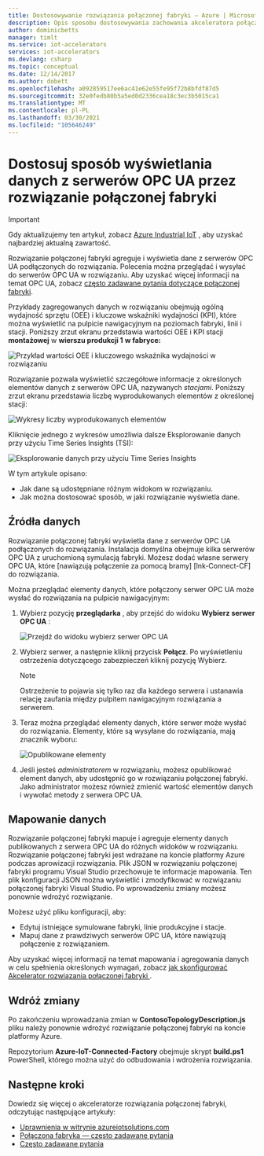 ```yaml
---
title: Dostosowywanie rozwiązania połączonej fabryki — Azure | Microsoft Docs
description: Opis sposobu dostosowywania zachowania akceleratora połączonej fabryki.
author: dominicbetts
manager: timlt
ms.service: iot-accelerators
services: iot-accelerators
ms.devlang: csharp
ms.topic: conceptual
ms.date: 12/14/2017
ms.author: dobett
ms.openlocfilehash: a092859517ee6ac41e62e55fe95f72b8bfdf87d5
ms.sourcegitcommit: 32e0fedb80b5a5ed0d2336cea18c3ec3b5015ca1
ms.translationtype: MT
ms.contentlocale: pl-PL
ms.lasthandoff: 03/30/2021
ms.locfileid: "105646249"
---
```

# <a name="customize-how-the-connected-factory-solution-displays-data-from-your-opc-ua-servers"></a>Dostosuj sposób wyświetlania danych z serwerów OPC UA przez rozwiązanie połączonej fabryki

> [!IMPORTANT]
> Gdy aktualizujemy ten artykuł, zobacz [Azure Industrial IoT](https://azure.github.io/Industrial-IoT/) , aby uzyskać najbardziej aktualną zawartość.

Rozwiązanie połączonej fabryki agreguje i wyświetla dane z serwerów OPC UA podłączonych do rozwiązania. Polecenia można przeglądać i wysyłać do serwerów OPC UA w rozwiązaniu. Aby uzyskać więcej informacji na temat OPC UA, zobacz [często zadawane pytania dotyczące połączonej fabryki](iot-accelerators-faq-cf.md).

Przykłady zagregowanych danych w rozwiązaniu obejmują ogólną wydajność sprzętu (OEE) i kluczowe wskaźniki wydajności (KPI), które można wyświetlić na pulpicie nawigacyjnym na poziomach fabryki, linii i stacji. Poniższy zrzut ekranu przedstawia wartości OEE i KPI stacji **montażowej** w **wierszu produkcji 1** **w fabryce:**

![Przykład wartości OEE i kluczowego wskaźnika wydajności w rozwiązaniu][img-oee-kpi]

Rozwiązanie pozwala wyświetlić szczegółowe informacje z określonych elementów danych z serwerów OPC UA, nazywanych *stacjami*. Poniższy zrzut ekranu przedstawia liczbę wyprodukowanych elementów z określonej stacji:

![Wykresy liczby wyprodukowanych elementów][img-manufactured-items]

Kliknięcie jednego z wykresów umożliwia dalsze Eksplorowanie danych przy użyciu Time Series Insights (TSI):

![Eksplorowanie danych przy użyciu Time Series Insights][img-tsi]

W tym artykule opisano:

- Jak dane są udostępniane różnym widokom w rozwiązaniu.
- Jak można dostosować sposób, w jaki rozwiązanie wyświetla dane.

## <a name="data-sources"></a>Źródła danych

Rozwiązanie połączonej fabryki wyświetla dane z serwerów OPC UA podłączonych do rozwiązania. Instalacja domyślna obejmuje kilka serwerów OPC UA z uruchomioną symulacją fabryki. Możesz dodać własne serwery OPC UA, które [nawiązują połączenie za pomocą bramy] [lnk-Connect-CF] do rozwiązania.

Można przeglądać elementy danych, które połączony serwer OPC UA może wysłać do rozwiązania na pulpicie nawigacyjnym:

1. Wybierz pozycję **przeglądarka** , aby przejść do widoku **Wybierz serwer OPC UA** :

    ![Przejdź do widoku wybierz serwer OPC UA][img-select-server]

1. Wybierz serwer, a następnie kliknij przycisk **Połącz**. Po  wyświetleniu ostrzeżenia dotyczącego zabezpieczeń kliknij pozycję Wybierz.

    > [!NOTE]
    > Ostrzeżenie to pojawia się tylko raz dla każdego serwera i ustanawia relację zaufania między pulpitem nawigacyjnym rozwiązania a serwerem.

1. Teraz można przeglądać elementy danych, które serwer może wysłać do rozwiązania. Elementy, które są wysyłane do rozwiązania, mają znacznik wyboru:

    ![Opublikowane elementy][img-published]

1. Jeśli jesteś *administratorem* w rozwiązaniu, możesz opublikować element danych, aby udostępnić go w rozwiązaniu połączonej fabryki. Jako administrator możesz również zmienić wartość elementów danych i wywołać metody z serwera OPC UA.

## <a name="map-the-data"></a>Mapowanie danych

Rozwiązanie połączonej fabryki mapuje i agreguje elementy danych publikowanych z serwera OPC UA do różnych widoków w rozwiązaniu. Rozwiązanie połączonej fabryki jest wdrażane na koncie platformy Azure podczas aprowizacji rozwiązania. Plik JSON w rozwiązaniu połączonej fabryki programu Visual Studio przechowuje te informacje mapowania. Ten plik konfiguracji JSON można wyświetlić i zmodyfikować w rozwiązaniu połączonej fabryki Visual Studio. Po wprowadzeniu zmiany możesz ponownie wdrożyć rozwiązanie.

Możesz użyć pliku konfiguracji, aby:

- Edytuj istniejące symulowane fabryki, linie produkcyjne i stacje.
- Mapuj dane z prawdziwych serwerów OPC UA, które nawiązują połączenie z rozwiązaniem.

Aby uzyskać więcej informacji na temat mapowania i agregowania danych w celu spełnienia określonych wymagań, zobacz [jak skonfigurować Akcelerator rozwiązania połączonej fabryki ](iot-accelerators-connected-factory-configure.md).

## <a name="deploy-the-changes"></a>Wdróż zmiany

Po zakończeniu wprowadzania zmian w **ContosoTopologyDescription.js** pliku należy ponownie wdrożyć rozwiązanie połączonej fabryki na koncie platformy Azure.

Repozytorium **Azure-IoT-Connected-Factory** obejmuje skrypt **build.ps1** PowerShell, którego można użyć do odbudowania i wdrożenia rozwiązania.

## <a name="next-steps"></a>Następne kroki

Dowiedz się więcej o akceleratorze rozwiązania połączonej fabryki, odczytując następujące artykuły:

* [Uprawnienia w witrynie azureiotsolutions.com][lnk-permissions]
* [Połączona fabryka — często zadawane pytania](iot-accelerators-faq-cf.md)
* [Często zadawane pytania][lnk-faq]


[img-oee-kpi]: ./media/iot-accelerators-connected-factory-customize/oeenadkpi.png
[img-manufactured-items]: ./media/iot-accelerators-connected-factory-customize/manufactured.png
[img-tsi]: ./media/iot-accelerators-connected-factory-customize/tsi.png
[img-select-server]: ./media/iot-accelerators-connected-factory-customize/selectserver.png
[img-published]: ./media/iot-accelerators-connected-factory-customize/published.png


[lnk-permissions]: iot-accelerators-permissions.md
[lnk-faq]: iot-accelerators-faq.md